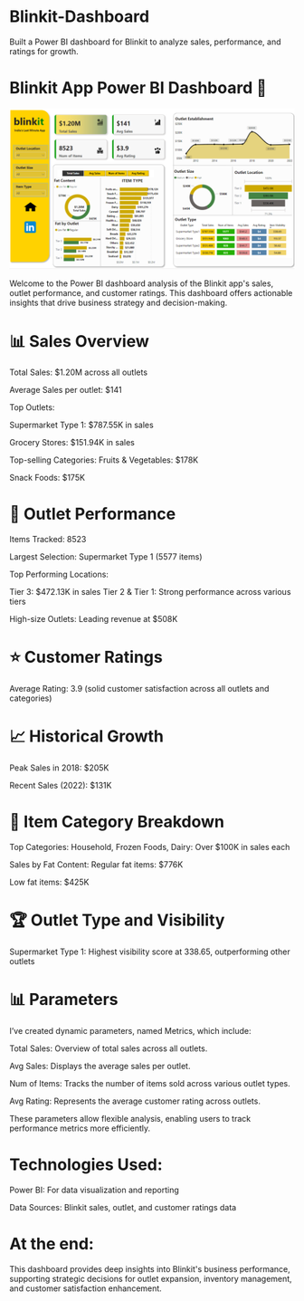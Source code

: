 # Blinkit-Dashboard
Built a Power BI dashboard for Blinkit to analyze sales, performance, and ratings for growth.

# Blinkit App Power BI Dashboard 🚀

<img src="https://github.com/Ahmed269-code/Blinkit-Dashboard/blob/main/blinkit%20screen.png" alt="Blinkit Dashboard" width="600">


Welcome to the Power BI dashboard analysis of the Blinkit app's sales, outlet performance, and customer ratings. This dashboard offers actionable insights that drive business strategy and decision-making.

# 📊 Sales Overview
Total Sales: $1.20M across all outlets

Average Sales per outlet: $141

Top Outlets:

Supermarket Type 1: $787.55K in sales

Grocery Stores: $151.94K in sales

Top-selling Categories:
Fruits & Vegetables: $178K

Snack Foods: $175K

# 🏬 Outlet Performance
Items Tracked: 8523

Largest Selection: Supermarket Type 1 (5577 items)

Top Performing Locations:

Tier 3: $472.13K in sales
Tier 2 & Tier 1: Strong performance across various tiers

High-size Outlets: Leading revenue at $508K

# ⭐ Customer Ratings
Average Rating: 3.9 (solid customer satisfaction across all outlets and categories)

# 📈 Historical Growth
Peak Sales in 2018: $205K

Recent Sales (2022): $131K

# 🛒 Item Category Breakdown
Top Categories:
Household, Frozen Foods, Dairy: Over $100K in sales each

Sales by Fat Content:
Regular fat items: $776K

Low fat items: $425K

# 🏆 Outlet Type and Visibility
Supermarket Type 1: Highest visibility score at 338.65, outperforming other outlets


# 📊 Parameters
I’ve created dynamic parameters, named Metrics, which include:

Total Sales: Overview of total sales across all outlets.

Avg Sales: Displays the average sales per outlet.

Num of Items: Tracks the number of items sold across various outlet types.

Avg Rating: Represents the average customer rating across outlets.

These parameters allow flexible analysis, enabling users to track performance metrics more efficiently.


# Technologies Used:
Power BI: For data visualization and reporting

Data Sources: Blinkit sales, outlet, and customer ratings data

# At the end:

This dashboard provides deep insights into Blinkit's business performance, supporting strategic decisions for outlet expansion, inventory management, and customer satisfaction enhancement.



